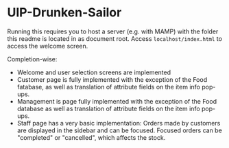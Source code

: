 # UIP-Drunken-Sailor

Running this requires you to host a server (e.g. with MAMP) with the folder this readme
is located in as document root.
Access `localhost/index.html` to access the welcome screen.

Completion-wise:
* Welcome and user selection screens are implemented
* Customer page is fully implemented with the exception of the Food fatabase,
    as well as translation of attribute fields on the item info pop-ups.
* Management is page fully implemented with the exception of the Food database
    as well as translation of attribute fields on the item info pop-ups.
* Staff page has a very basic implementation:
    Orders made by customers are displayed in the sidebar and can be focused.
    Focused orders can be "completed" or "cancelled", which affects the stock.
